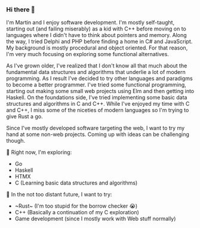 ### Hi there 👋

I'm Martin and I enjoy software development. I'm mostly self-taught, starting out (and failing miserably) as a kid with C++ before moving on to languages where I didn't have to think about pointers and memory. Along the way, I tried Delphi and PHP before finding a home in C# and JavaScript. My background is mostly procedural and object oriented. For that reason, I'm very much focusing on exploring some functional alternatives.

As I've grown older, I've realized that I don't know all that much about the fundamental data structures and algorithms that underlie a lot of modern programming. As I result I've decided to try other languages and paradigms to become a better programmer. I've tried some functional programming, starting out making some small web projects using Elm and then getting into Haskell. On the foundations side, I've tried implementing some basic data structures and algorithms in C and C++. While I've enjoyed my time with C and C++, I miss some of the niceties of modern languages so I'm trying to give Rust a go.

Since I've mostly developed software targeting the web, I want to try my hand at some non-web projects. Coming up with ideas can be challenging though.

🌱 Right now, I'm exploring:
 - Go
 - Haskell
 - HTMX
 - C (Learning basic data structures and algorithms)

🎯 In the not too distant future, I want to try:
 - ~Rust~ (I'm too stupid for the borrow checker 😭)
 - C++ (Basically a continuation of my C exploration)
 - Game development (since I mostly work with Web stuff normally)

<!--
**martinstromberg/martinstromberg** is a ✨ _special_ ✨ repository because its `README.md` (this file) appears on your GitHub profile.

Here are some ideas to get you started:

- 🔭 I’m currently working on ...
- 🌱 I’m currently learning ...
- 👯 I’m looking to collaborate on ...
- 🤔 I’m looking for help with ...
- 💬 Ask me about ...
- 📫 How to reach me: ...
- 😄 Pronouns: ...
- ⚡ Fun fact: ...
-->
